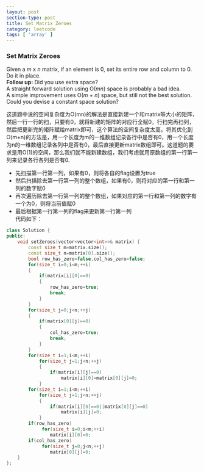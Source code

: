 ```yaml
---
layout: post
section-type: post
title: Set Matrix Zeroes
category: leetcode
tags: [ 'array' ]
---
```


### Set Matrix Zeroes

Given a <i>m</i> x <i>n</i> matrix, if an element is 0, set its entire row and column to 0. Do it in place.<br>
<b>Follow up:</b>
Did you use extra space?<br>
A straight forward solution using O(<i>m</i><i>n</i>) space is probably a bad idea.<br>
A simple improvement uses O(<i>m</i> + <i>n</i>) space, but still not the best solution.<br>
Could you devise a constant space solution?   


这道题中说的空间复杂度为O(mn)的解法是直接新建一个和matrix等大小的矩阵，然后一行一行的扫，只要有0，就将新建的矩阵的对应行全赋0，行扫完再扫列，然后把更新完的矩阵赋给matrix即可，这个算法的空间复杂度太高。将其优化到O(m+n)的方法是，用一个长度为m的一维数组记录各行中是否有0，用一个长度为n的一维数组记录各列中是否有0，最后直接更新matrix数组即可。这道题的要求是用O(1)的空间，那么我们就不能新建数组，我们考虑就用原数组的第一行第一列来记录各行各列是否有0.  
- 先扫描第一行第一列，如果有0，则将各自的flag设置为true    
- 然后扫描除去第一行第一列的整个数组，如果有0，则将对应的第一行和第一列的数字赋0    
- 再次遍历除去第一行第一列的整个数组，如果对应的第一行和第一列的数字有一个为0，则将当前值赋0    
- 最后根据第一行第一列的flag来更新第一行第一列  
代码如下：  


```cpp  
class Solution {
public:
    void setZeroes(vector<vector<int>>& matrix) {
        const size_t m=matrix.size();
        const size_t n=matrix[0].size();
        bool row_has_zero=false,col_has_zero=false;
        for(size_t i=0;i<m;++i)
        {
            if(matrix[i][0]==0) 
            {
                row_has_zero=true;
                break;
            }
        }
        for(size_t j=0;j<n;++j)
        {
            if(matrix[0][j]==0) 
            {
                col_has_zero=true;
                break;
            }
        }
        for(size_t i=1;i<m;++i)
            for(size_t j=1;j<n;++j)
            {
                if(matrix[i][j]==0)
                    matrix[i][0]=matrix[0][j]=0;
            }
        for(size_t i=1;i<m;++i)
            for(size_t j=1;j<n;++j)
            {
                if(matrix[i][0]==0||matrix[0][j]==0)
                    matrix[i][j]=0;
            }
        if(row_has_zero)
             for(size_t i=0;i<m;++i)
                matrix[i][0]=0;
        if(col_has_zero)
             for(size_t j=0;j<n;++j)
                matrix[0][j]=0;
    }
};
```  



